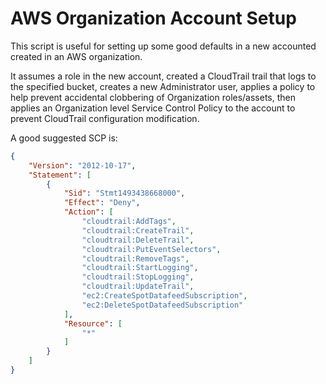 # AWS Organization Account Setup

This script is useful for setting up some good defaults in a new accounted created in an AWS organization.

It assumes a role in the new account, created a CloudTrail trail that logs to the specified bucket, creates a new Administrator user, applies a policy to help prevent accidental clobbering of Organization roles/assets, then applies an Organization level Service Control Policy to the account to prevent CloudTrail configuration modification.

A good suggested SCP is:

```json
{
    "Version": "2012-10-17",
    "Statement": [
        {
            "Sid": "Stmt1493438668000",
            "Effect": "Deny",
            "Action": [
                "cloudtrail:AddTags",
                "cloudtrail:CreateTrail",
                "cloudtrail:DeleteTrail",
                "cloudtrail:PutEventSelectors",
                "cloudtrail:RemoveTags",
                "cloudtrail:StartLogging",
                "cloudtrail:StopLogging",
                "cloudtrail:UpdateTrail",
                "ec2:CreateSpotDatafeedSubscription",
                "ec2:DeleteSpotDatafeedSubscription"
            ],
            "Resource": [
                "*"
            ]
        }
    ]
}
```
